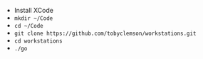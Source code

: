 * Install XCode
* `mkdir ~/Code`
* `cd ~/Code`
* `git clone https://github.com/tobyclemson/workstations.git`
* `cd workstations`
* `./go`
